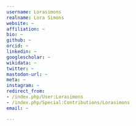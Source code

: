 ```yaml
---
username: Lorasimons
realname: Lora Simons
website: ~
affiliation: ~
bio: ~
github: ~
orcid: ~
linkedin: ~
googlescholar: ~
wikidata: ~
twitter: ~
mastodon-url: ~
meta: ~
instagram: ~
redirect_from:
- /index.php/User:Lorasimons
- /index.php/Special:Contributions/Lorasimons
email: ~

---
```


